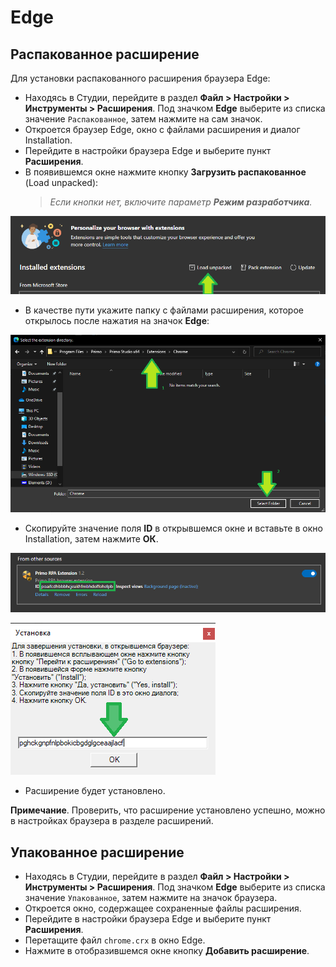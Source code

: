 # Edge

## Распакованное расширение

Для установки распакованного расширения браузера Edge:

* Находясь в Студии, перейдите в раздел **Файл > Настройки > Инструменты > Расширения**. Под значком **Edge** выберите из списка значение `Распакованное`, затем нажмите на сам значок.
* Откроется браузер Edge, окно с файлами расширения и диалог Installation.
* Перейдите в настройки браузера Edge и выберите пункт **Расширения**.
* В появившемся окне нажмите кнопку **Загрузить распакованное** (Load unpacked):
  > *Если кнопки нет, включите параметр **Режим разработчика**.*

![](<../../../.gitbook/assets/image (615).png>)

* В качестве пути укажите папку с файлами расширения, которое открылось после нажатия на значок **Edge**:

![](<../../../.gitbook/assets/image (685).png>)

* Скопируйте значение поля **ID** в открывшемся окне и вставьте в окно Installation, затем нажмите **ОК**.

![](<../../../.gitbook/assets/image (613).png>)

![](<../../../.gitbook/assets/image (699).png>)

* Расширение будет установлено.

**Примечание**. Проверить, что расширение установлено успешно, можно в настройках браузера в разделе расширений.

## Упакованное расширение

* Находясь в Студии, перейдите в раздел **Файл > Настройки > Инструменты > Расширения**. Под значком **Edge** выберите из списка значение `Упакованное`, затем нажмите на значок браузера.
* Откроется окно, содержащее сохраненные файлы расширения.
* Перейдите в настройки браузера Edge и выберите пункт **Расширения**.
* Перетащите файл `chrome.crx` в окно Edge.
* Нажмите в отобразившемся окне кнопку **Добавить расширение**.

